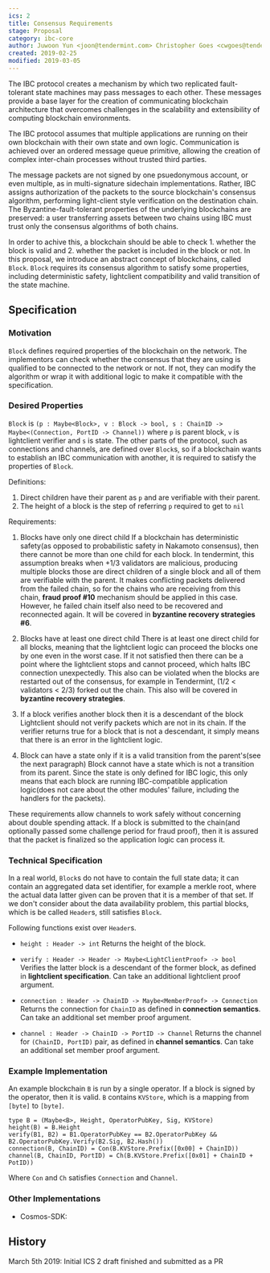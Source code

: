```yaml
---
ics: 2
title: Consensus Requirements
stage: Proposal
category: ibc-core
author: Juwoon Yun <joon@tendermint.com> Christopher Goes <cwgoes@tendermint.com>
created: 2019-02-25
modified: 2019-03-05
---
```


The IBC protocol creates a mechanism by which two replicated fault-tolerant state machines may pass messages to each other. These messages provide a base layer for the creation of communicating blockchain architecture that overcomes challenges in the scalability and extensibility of computing blockchain environments.

The IBC protocol assumes that multiple applications are running on their own blockchain with their own state and own logic. Communication is achieved over an ordered message queue primitive, allowing the creation of complex inter-chain processes without trusted third parties.

The message packets are not signed by one psuedonymous account, or even multiple, as in multi-signature sidechain implementations. Rather, IBC assigns authorization of the packets to the source blockchain's consensus algorithm, performing light-client style verification on the destination chain. The Byzantine-fault-tolerant properties of the underlying blockchains are preserved: a user transferring assets between two chains using IBC must trust only the consensus algorithms of both chains.

In order to achive this, a blockchain should be able to check 1. whether the block is valid and 2. whether the packet is included in the block or not. In this proposal, we introduce an abstract concept of blockchains, called `Block`. `Block` requires its consensus algorithm to satisfy some properties, including deterministic safety, lightclient compatibility and valid transition of the state machine.

## Specification

### Motivation

`Block` defines required properties of the blockchain on the network. The implementors can check whether the consensus that they are using is qualified to be connected to the network or not. If not, they can modify the algorithm or wrap it with additional logic to make it compatible with the specification.

### Desired Properties

`Block` is `(p : Maybe<Block>, v : Block -> bool, s : ChainID -> Maybe<(Connection, PortID -> Channel))` where `p` is parent block, `v` is lightclient verifier and `s` is state. The other parts of the protocol, such as connections and channels, are defined over `Block`s, so if a blockchain wants to establish an IBC communication with another, it is required to satisfy the properties of `Block`. 

Definitions:

1. Direct children have their parent as `p` and are verifiable with their parent.
2. The height of a block is the step of referring `p` required to get to `nil`

Requirements:

1. Blocks have only one direct child
If a blockchain has deterministic safety(as opposed to probabilistic safety in Nakamoto consensus), then there cannot be more than one child for each block. In tendermint, this assumption breaks when +1/3 validators are malicious, producing multiple blocks those are direct children of a single block and all of them are verifiable with the parent. It makes conflicting packets delivered from the failed chain, so for the chains who are receiving from this chain, **fraud proof #10** mechanism should be applied in this case. However, he failed chain itself also need to be recovered and reconnected again. It will be covered in **byzantine recovery strategies #6**.

2. Blocks have at least one direct child
There is at least one direct child for all blocks, meaning that the lightclient logic can proceed the blocks one by one even in the worst case. If it not satisfied then there can be a point where the lightclient stops and cannot proceed, which halts IBC connection unexpectedly. This also can be violated when the blocks are restarted out of the consensus, for example in Tendermint, (1/2 < validators < 2/3) forked out the chain. This also will be covered in **byzantine recovery strategies**.

3. If a block verifies another block then it is a descendant of the block
Lightclient should not verify packets which are not in its chain. If the verifier returns true for a block that is not a descendant, it simply means that there is an error in the lightclient logic.

4. Block can have a state only if it is a valid transition from the parent's(see the next paragraph)
Block cannot have a state which is not a transition from its parent. Since the state is only defined for IBC logic, this only means that each block are running IBC-compatible application logic(does not care about the other modules' failure, including the handlers for the packets).

These requirements allow channels to work safely without concerning about double spending attack. 
If a block is submitted to the chain(and optionally passed some challenge period for fraud proof), then it is assured that the packet is finalized so the application logic can process it.

### Technical Specification

In a real world, `Block`s do not have to contain the full state data; it can contain an aggregated data set identifier, for example a merkle root, where the actual data latter given can be proven that it is a member of that set. If we don't consider about the data availability problem, this partial blocks, which is be called `Header`s, still satisfies `Block`.

Following functions exist over `Header`s.

* `height : Header -> int`
Returns the height of the block.

* `verify : Header -> Header -> Maybe<LightClientProof> -> bool`
Verifies the latter block is a descendant of the former block, as defined in **lightclient specification**. Can take an additional lightclient proof argument.

* `connection : Header -> ChainID -> Maybe<MemberProof> -> Connection`
Returns the connection for `ChainID` as defined in **connection semantics**. Can take an additional set member proof argument.

* `channel : Header -> ChainID -> PortID -> Channel`
Returns the channel for `(ChainID, PortID)` pair, as defined in **channel semantics**. Can take an additional set member proof argument.

### Example Implementation

An example blockchain `B` is run by a single operator. If a block is signed by the operator, then it is valid. `B` contains `KVStore`, which is a mapping from `[byte]` to  `[byte]`. 

```
type B = (Maybe<B>, Height, OperatorPubKey, Sig, KVStore)
height(B) = B.Height
verify(B1, B2) = B1.OperatorPubKey == B2.OperatorPubKey && B2.OperatorPubKey.Verify(B2.Sig, B2.Hash())
connection(B, ChainID) = Con(B.KVStore.Prefix([0x00] + ChainID))
channel(B, ChainID, PortID) = Ch(B.KVStore.Prefix([0x01] + ChainID + PotID))
```

Where `Con` and `Ch` satisfies `Connection` and `Channel`.

### Other Implementations

* Cosmos-SDK: [](https://github.com/cosmos/cosmos-sdk/x/ibc)  

## History 

March 5th 2019: Initial ICS 2 draft finished and submitted as a PR
